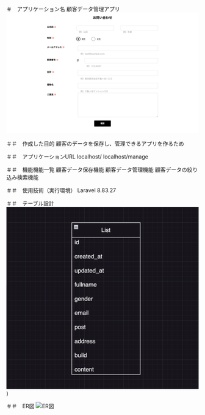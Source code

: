 ＃　アプリケーション名
顧客データ管理アプリ
![トップページ](https://github.com/YutaTomatsu/laravel-test/blob/main/%E3%83%88%E3%83%83%E3%83%95%E3%82%9A%E3%83%98%E3%82%9A%E3%83%BC%E3%82%B7%E3%82%99.png?raw=true)

＃＃　作成した目的
顧客のデータを保存し、管理できるアプリを作るため

＃＃　アプリケーションURL
localhost/
localhost/manage



＃＃　機能機能一覧
顧客データ保存機能
顧客データ管理機能
顧客データの絞り込み検索機能

＃＃　使用技術（実行環境）
Laravel 8.83.27

＃＃　テーブル設計
![テーブル設計](https://github.com/YutaTomatsu/laravel-test/blob/main/%E3%83%86%E3%83%BC%E3%83%95%E3%82%99%E3%83%AB%E5%86%85%E5%AE%B9.png?raw=true))

＃＃　ER図
![ER図](https://github.com/YutaTomatsu/laravel-test/blob/main/ER%E5%9B%B3.png?raw=true)
